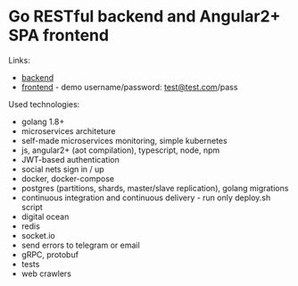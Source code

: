 # Go RESTful backend and Angular2+ SPA frontend

Links:

* [backend](http://zhanat.site:8080/ping)
* [frontend](http://zhanat.site) - demo username/password: test@test.com/pass

Used technologies:

* golang 1.8+
* microservices architeture
* self-made microservices monitoring, simple kubernetes
* js, angular2+ (aot compilation), typescript, node, npm
* JWT-based authentication
* social nets sign in / up
* docker, docker-compose
* postgres (partitions, shards, master/slave replication), golang migrations
* continuous integration and continuous delivery - run only deploy.sh script
* digital ocean
* redis
* socket.io
* send errors to telegram or email
* gRPC, protobuf
* tests
* web crawlers
